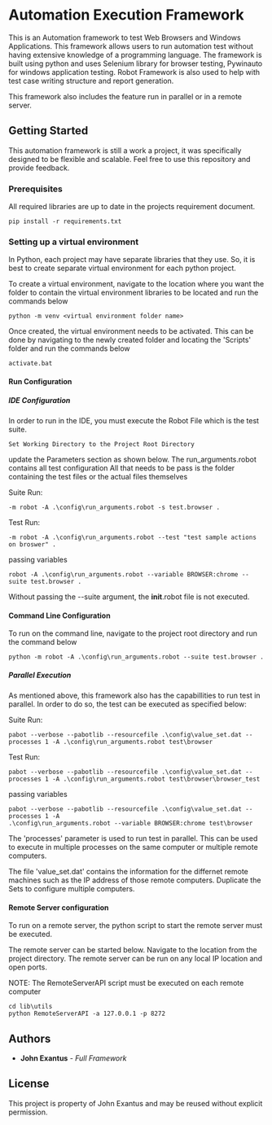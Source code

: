 # Automation Execution Framework

This is an Automation framework to test Web Browsers and Windows Applications. This framework allows users to run automation test without having extensive knowledge of a programming language. The framework is built using python and uses Selenium library for browser testing, Pywinauto for windows application testing. Robot Framework is also used to help with test case writing structure and report generation.

This framework also includes the feature run in parallel or in a remote server. 

## Getting Started

This automation framework is still a work a project, it was specifically designed to be flexible and scalable. Feel free to use this repository and provide feedback.

### Prerequisites

All required libraries are up to date in the projects requirement document.

```
pip install -r requirements.txt
```

### Setting up a virtual environment

In Python, each project may have separate libraries that they use. So, it is best to create separate virtual environment for each python project.

To create a virtual environment, navigate to the location where you want the folder to contain the virtual environment libraries to be located and run the commands below

```
python -m venv <virtual environment folder name>
```

Once created, the virtual environment needs to be activated. This can be done by navigating to the newly created folder and locating the 'Scripts' folder and run the commands below

```
activate.bat
```

#### Run Configuration

##### IDE Configuration

In order to run in the IDE, you must execute the Robot File which is the test suite.

```
Set Working Directory to the Project Root Directory
```
update the Parameters section as shown below. The run_arguments.robot contains all test configuration
All that needs to be pass is the folder containing the test files or the actual files themselves

Suite Run:
```
-m robot -A .\config\run_arguments.robot -s test.browser .
```

Test Run:
```
-m robot -A .\config\run_arguments.robot --test "test sample actions on broswer" .
```

passing variables
```
robot -A .\config\run_arguments.robot --variable BROWSER:chrome --suite test.browser .
```

Without passing the --suite argument, the __init__.robot file is not executed.

#### Command Line Configuration
To run on the command line, navigate to the project root directory and run the command below
```
python -m robot -A .\config\run_arguments.robot --suite test.browser .
```

##### Parallel Execution

As mentioned above, this framework also has the capabillities to run test in parallel. In order to do so, the test can be executed as specified below: 


Suite Run:
```
pabot --verbose --pabotlib --resourcefile .\config\value_set.dat --processes 1 -A .\config\run_arguments.robot test\browser
```

Test Run:
```
pabot --verbose --pabotlib --resourcefile .\config\value_set.dat --processes 1 -A .\config\run_arguments.robot test\browser\browser_test
```

passing variables
```
pabot --verbose --pabotlib --resourcefile .\config\value_set.dat --processes 1 -A 
.\config\run_arguments.robot --variable BROWSER:chrome test\browser
```

The 'processes' parameter is used to run test in parallel. This can be used to execute in multiple processes on the same computer or multiple remote computers. 

The file 'value_set.dat' contains the information for the differnet remote machines such as the IP address of those remote computers.  Duplicate the Sets to configure multiple computers. 


#### Remote Server configuration
To run on a remote server, the python script to start the remote server must be executed.

The remote server can be started below. Navigate to the location from the project directory. The remote server can be run on any local IP location and open ports.

NOTE: The RemoteServerAPI script must be executed on each remote computer

```
cd lib\utils
python RemoteServerAPI -a 127.0.0.1 -p 8272
```

## Authors

* **John Exantus** - *Full Framework*

## License

This project is property of John Exantus and may be reused without explicit permission.
